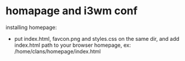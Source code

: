 # homapage and i3wm conf

 installing homepage:

* put index.html, favcon.png and styles.css on the same dir, and add index.html path to your browser homepage, ex: /home/clans/homepage/index.html
